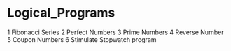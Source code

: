 # Logical_Programs
1 Fibonacci Series
2 Perfect Numbers
3 Prime Numbers
4 Reverse Number
5 Coupon Numbers
6 Stimulate Stopwatch program
